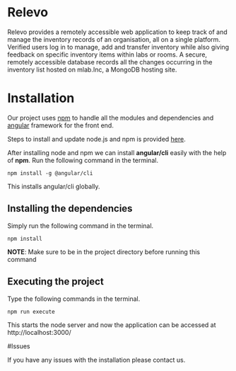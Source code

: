 # Relevo

Relevo provides a remotely accessible web application to keep track of and manage the inventory records of an organisation, all on a single platform. Verified users log in to manage, add and transfer inventory while also giving feedback on specific inventory items within labs or rooms. A secure, remotely accessible database records all the changes occurring in the inventory list hosted on mlab.Inc, a MongoDB hosting site. 

# Installation

Our project uses [npm](https://www.npmjs.com/) to handle all the modules and dependencies and [angular](https://angular.io/) framework for the front end. 

Steps to install and update node.js and npm is provided [here](https://docs.npmjs.com/getting-started/installing-node).

After installing node and npm we can install **angular/cli** easily with the help of **npm**.
Run the following command in the terminal.

`npm install -g @angular/cli`

This installs angular/cli globally.

## Installing the dependencies

Simply run the following command in the terminal.

`npm install`

**NOTE**: Make sure to be in the project directory before running this command

## Executing the project

Type the following commands in the terminal.

`npm run execute`

This starts the node server and now the application can be accessed at http://localhost:3000/


#Issues

If you have any issues with the installation please contact us.